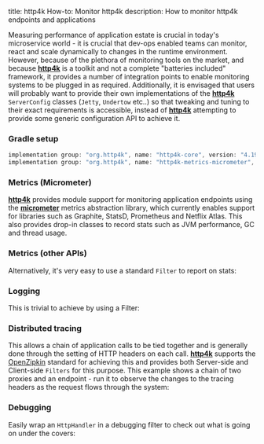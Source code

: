 title: http4k How-to: Monitor http4k
description: How to monitor http4k endpoints and applications

Measuring performance of application estate is crucial in today's microservice world - it is crucial that dev-ops enabled teams can monitor, react and scale dynamically to changes in the runtime environment. However, because of the plethora of monitoring tools on the market, and because [**http4k**](https://github.com/http4k/http4k) is a toolkit and not a complete "batteries included" framework, it provides a number of integration points to enable monitoring systems to be plugged in as required. Additionally, it is envisaged that users will probably want to provide their own implementations of the [**http4k**](https://github.com/http4k/http4k) `ServerConfig` classes (`Jetty`, `Undertow` etc..) so that tweaking and tuning to their exact requirements is accessible, instead of [**http4k**](https://github.com/http4k/http4k) attempting to provide some generic configuration API to achieve it.

### Gradle setup

```groovy
implementation group: "org.http4k", name: "http4k-core", version: "4.19.4.0"
implementation group: "org.http4k", name: "http4k-metrics-micrometer", version: "4.19.4.0"
```
 
### Metrics (Micrometer) [<img class="octocat"/>](https://github.com/http4k/http4k/blob/master/src/docs/guide/howto/monitor_http4k/example_micrometer.kt)

[**http4k**](https://github.com/http4k/http4k) provides module support for monitoring application endpoints using the [**micrometer**](http://micrometer.io/) metrics abstraction library, which currently enables support for libraries such as Graphite, StatsD, Prometheus and Netflix Atlas. This also provides drop-in classes to record stats such as JVM performance, GC and thread usage.

<script src="https://gist-it.appspot.com/https://github.com/http4k/http4k/blob/master/src/docs/guide/howto/monitor_http4k/example_micrometer.kt"></script>

### Metrics (other APIs) [<img class="octocat"/>](https://github.com/http4k/http4k/blob/master/src/docs/guide/howto/monitor_http4k/example_metrics.kt)

Alternatively, it's very easy to use a standard `Filter` to report on stats:

<script src="https://gist-it.appspot.com/https://github.com/http4k/http4k/blob/master/src/docs/guide/howto/monitor_http4k/example_metrics.kt"></script>

### Logging [<img class="octocat"/>](https://github.com/http4k/http4k/blob/master/src/docs/guide/howto/monitor_http4k/example_logging.kt)
This is trivial to achieve by using a Filter:
 
<script src="https://gist-it.appspot.com/https://github.com/http4k/http4k/blob/master/src/docs/guide/howto/monitor_http4k/example_logging.kt"></script>

### Distributed tracing [<img class="octocat"/>](https://github.com/http4k/http4k/blob/master/src/docs/guide/howto/monitor_http4k/example_tracing.kt)
This allows a chain of application calls to be tied together and is generally done through the setting of HTTP headers on each call. [**http4k**](https://github.com/http4k/http4k) supports the [OpenZipkin](https://zipkin.io/) standard for achieving this and provides both Server-side and Client-side `Filters` for this purpose. This example shows a chain of two proxies and an endpoint - run it to observe the changes to the tracing headers as the request flows through the system:

<script src="https://gist-it.appspot.com/https://github.com/http4k/http4k/blob/master/src/docs/guide/howto/monitor_http4k/example_tracing.kt"></script>

### Debugging [<img class="octocat"/>](https://github.com/http4k/http4k/blob/master/src/docs/guide/howto/monitor_http4k/example_debugging.kt)
Easily wrap an `HttpHandler` in a debugging filter to check out what is going on under the covers:
 
<script src="https://gist-it.appspot.com/https://github.com/http4k/http4k/blob/master/src/docs/guide/howto/monitor_http4k/example_debugging.kt"></script>
